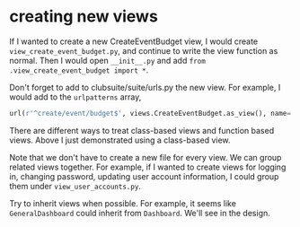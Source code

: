 # creating new views

If I wanted to create a new CreateEventBudget view, I would create
```view_create_event_budget.py```,
and continue to write the view function as normal. Then I would open
```__init__.py``` and add ```from .view_create_event_budget import *```.

Don't forget to add to clubsuite/suite/urls.py the new view. For example,
I would add to the ```urlpatterns``` array,
```python
url(r'^create/event/budget$', views.CreateEventBudget.as_view(), name='create_event_budget')
```
There are different ways to treat class-based views and function based views.
Above I just demonstrated using a class-based view.

Note that we don't have to create a new file for every view. We can group
related views together. For example, if I wanted to create views for logging in,
changing password, updating user account information, I could group them
under `view_user_accounts.py`.

Try to inherit views when possible. For example, it seems like
`GeneralDashboard` could inherit from `Dashboard`. We'll see in the design.
